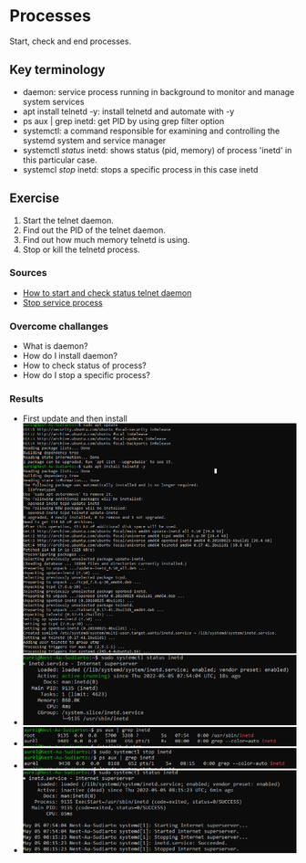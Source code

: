 # Processes
Start, check and end processes.

## Key terminology
- daemon: service process running in background to monitor and manage system services
- apt install telnetd -y: install telnetd and automate with -y
- ps aux | grep inetd: get PID by using grep filter option
- systemctl: a command responsible for examining and controlling the systemd system and service manager 
- systemctl *status* inetd: shows status (pid, memory) of process 'inetd' in this particular case. 
- systemcl *stop* inetd: stops a specific process in this case inetd

## Exercise
1. Start the telnet daemon.
2. Find out the PID of the telnet daemon.
3. Find out how much memory telnetd is using.
4. Stop or kill the telnetd process.

### Sources
- [How to start and check status telnet daemon](https://www.javatpoint.com/linux-telnet-command)
- [Stop service process](https://youtube.com/clip/UgkxBoKt0so_dD99dDL8_ruDb3C9m1cag6VV)

### Overcome challanges
- What is daemon?
- How do I install daemon? 
- How to check status of process?
- How do I stop a specific process?

### Results
- First update and then install ![install](../00_includes/06-LIN_updateInstall.png)
- ![check status](../00_includes/06-LIN_systemctl.png)
- ![stop1](../00_includes/06-LIN_doubleCheck.png)
- ![stop2](../00_includes/06-LIN_stop1.png)
- ![doublecheck](../00_includes/06-LIN_stop2.png)

